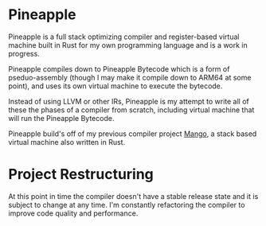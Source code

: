 # Pineapple

Pineapple is a full stack optimizing compiler and register-based virtual machine built in Rust for my own programming language and is a work in progress.

Pineapple compiles down to Pineapple Bytecode which is a form of pseduo-assembly (though I may make it compile down to ARM64 at some point), and uses its own virtual machine to execute the bytecode.

Instead of using LLVM or other IRs, Pineapple is my attempt to write all of these the phases of a compiler from scratch, including virtual machine that will run the Pineapple Bytecode.

Pineapple build's off of my previous compiler project [Mango](https://github.com/Tamiyo/Mango), a stack based virtual machine also written in  Rust.

# Project Restructuring
At this point in time the compiler doesn't have a stable release state and it is subject to change at any time. I'm constantly refactoring the compiler to improve code quality and performance.